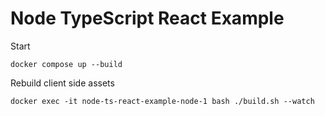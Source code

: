 # Node TypeScript React Example

Start
```
docker compose up --build
```

Rebuild client side assets
```
docker exec -it node-ts-react-example-node-1 bash ./build.sh --watch
```